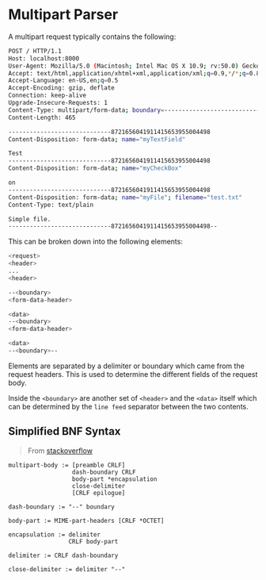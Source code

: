 # Multipart Parser

A multipart request typically contains the following:

```bash
POST / HTTP/1.1
Host: localhost:8000
User-Agent: Mozilla/5.0 (Macintosh; Intel Mac OS X 10.9; rv:50.0) Gecko/20100101 Firefox/50.0
Accept: text/html,application/xhtml+xml,application/xml;q=0.9,*/*;q=0.8
Accept-Language: en-US,en;q=0.5
Accept-Encoding: gzip, deflate
Connection: keep-alive
Upgrade-Insecure-Requests: 1
Content-Type: multipart/form-data; boundary=---------------------------8721656041911415653955004498
Content-Length: 465

-----------------------------8721656041911415653955004498
Content-Disposition: form-data; name="myTextField"

Test
-----------------------------8721656041911415653955004498
Content-Disposition: form-data; name="myCheckBox"

on
-----------------------------8721656041911415653955004498
Content-Disposition: form-data; name="myFile"; filename="test.txt"
Content-Type: text/plain

Simple file.
-----------------------------8721656041911415653955004498--

```

This can be broken down into the following elements:

```bash
<request>
<header>
...
<header>

--<boundary>
<form-data-header>

<data>
--<boundary>
<form-data-header>

<data>
--<boundary>--
```

Elements are separated by a delimiter or boundary which
came from the request headers. This is used to determine 
the different fields of the request body.

Inside the `<boundary>` are another set of `<header>` and the
`<data>` itself which can be determined by the `line feed` separator
between the two contents.

## Simplified BNF Syntax

> From [stackoverflow](https://stackoverflow.com/questions/27993445/is-this-a-well-formed-multipart-form-data-request)

```
multipart-body := [preamble CRLF]
                  dash-boundary CRLF
                  body-part *encapsulation
                  close-delimiter
                  [CRLF epilogue]

dash-boundary := "--" boundary

body-part := MIME-part-headers [CRLF *OCTET]

encapsulation := delimiter
                 CRLF body-part

delimiter := CRLF dash-boundary

close-delimiter := delimiter "--"
```
